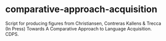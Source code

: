 # comparative-approach-acquisition
Script for producing figures from Christiansen, Contreras Kallens &amp; Trecca (In Press) Towards A Comparative Approach to Language Acquisition. CDPS.
